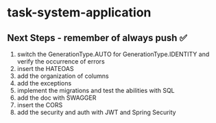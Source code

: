 # task-system-application

## Next Steps - remember of always push ✅

1. switch the GenerationType.AUTO for GenerationType.IDENTITY and verify the occurrence of errors
2. insert the HATEOAS
3. add the organization of columns
4. add the exceptions
5. implement the migrations and test the abilities with SQL
6. add the doc with SWAGGER
7. insert the CORS
8. add the security and auth with JWT and Spring Security
